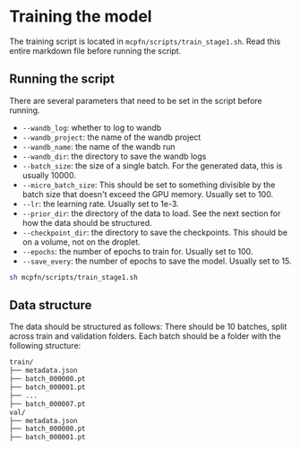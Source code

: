 # Training the model

The training script is located in `mcpfn/scripts/train_stage1.sh`. Read this entire markdown file before running the script.

## Running the script

There are several parameters that need to be set in the script before running.

- `--wandb_log`: whether to log to wandb
- `--wandb_project`: the name of the wandb project
- `--wandb_name`: the name of the wandb run
- `--wandb_dir`: the directory to save the wandb logs
- `--batch_size`: the size of a single batch. For the generated data, this is usually 10000.
- `--micro_batch_size`: This should be set to something divisible by the batch size that doesn't exceed the GPU memory. Usually set to 100.
- `--lr`: the learning rate. Usually set to 1e-3.
- `--prior_dir`: the directory of the data to load. See the next section for how the data should be structured.
- `--checkpoint_dir`: the directory to save the checkpoints. This should be on a volume, not on the droplet.
- `--epochs`: the number of epochs to train for. Usually set to 100.
- `--save_every`: the number of epochs to save the model. Usually set to 15.

```bash
sh mcpfn/scripts/train_stage1.sh
```

## Data structure

The data should be structured as follows: There should be 10 batches, split across train and validation folders. Each batch should be a folder with the following structure:

```bash
train/
├── metadata.json
├── batch_000000.pt
├── batch_000001.pt
├── ...
├── batch_000007.pt
val/
├── metadata.json
├── batch_000000.pt
├── batch_000001.pt
```
